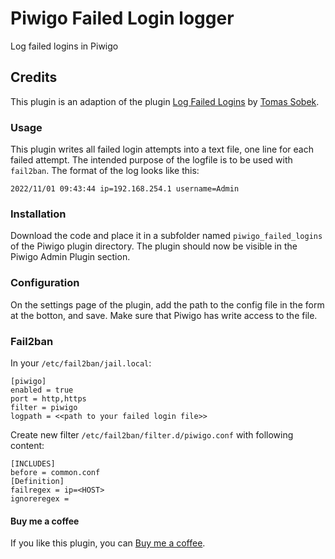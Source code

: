 # Piwigo Failed Login logger
Log failed logins in Piwigo

## Credits
This plugin is an adaption of the plugin [Log Failed Logins](https://piwigo.org/ext/extension_view.php?eid=801) by [Tomas Sobek](https://piwigo.org/forum/profile.php?id=21757).

### Usage
This plugin writes all failed login attempts into a text file, one line for each failed attempt. The intended purpose of the logfile is to be used with `fail2ban`. The format of the log looks like this:

```
2022/11/01 09:43:44 ip=192.168.254.1 username=Admin
```

### Installation
Download the code and place it in a subfolder named `piwigo_failed_logins` of the Piwigo plugin directory. The plugin should now be visible in the Piwigo Admin Plugin section.

### Configuration
On the settings page of the plugin, add the path to the config file in the form at the botton, and save. Make sure that Piwigo has write access to the file.

### Fail2ban
In your `/etc/fail2ban/jail.local`:

```
[piwigo]
enabled = true
port = http,https
filter = piwigo
logpath = <<path to your failed login file>>
```

Create new filter `/etc/fail2ban/filter.d/piwigo.conf` with following content:

```
[INCLUDES]
before = common.conf
[Definition]
failregex = ip=<HOST>
ignoreregex =
```

#### Buy me a coffee
If you like this plugin, you can [Buy me a coffee](https://www.buymeacoffee.com/achilleusr).

